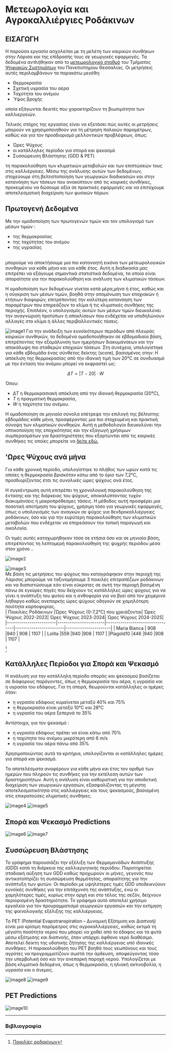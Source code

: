 # Μετεωρολογία και Αγροκαλλιέργιες Ροδάκινων 

## ΕΙΣΑΓΩΓΗ 

Η παρούσα εργασία ασχολείται με τη μελέτη των καιρικών συνθήκων στην Λάρισα και της επίδρασής τους σε γεωργικές εφαρμογές. Τα δεδομένα αντλήθηκαν από το [μετεωρολογικό σταθμό](https://greendigital.uth.gr/gr/weather/) του Τμήματος [Ψηφιακών Συστημάτων](https://ds.uth.gr/) του Πανεπιστημίου Θεσσαλίας. Οι μετρήσεις αυτές περιλαμβάνουν τα παρακάτω μεγέθη:

- Θερμοκρασία
- Σχετική υγρασία του αέρα
- Ταχύτητα του ανέμου
- Ύψος βροχής

οποία εξάγωνται δεικτές που χαρακτηρίζουν τη βιωσιμότητα των καλλιεργειών.

Τελικός στόχος της εργασίας είναι να εξετάσει πώς αυτές οι μετρήσεις μπορούν να χρησιμοποιηθούν για τη μέτρηση παλαιών παραμέτρων, καθώς και για τον προσδιορισμό μελλοντικών προβλέψεων, όπως:
 * Ώρες Ψύχους
 * οι κατάλληλες περίοδοι για σπορά και ψεκασμό
 * Συσσώρευση Βλάστησης (GDD & PET)

 τη παρακολούθηση των κλιματικών μεταβολών και των επιπτώσεών τους στις καλλιέργειες. Μέσω της ανάλυσης αυτών των δεδομένων, στοχεύουμε στη βελτιστοποίηση των γεωργικών διαδικασιών και στην κατανόηση των τάσεων που ανακύπτουν από τις καιρικές συνθήκες, προκειμένου να δώσουμε αξία σε πρακτικές εφαρμογές και να επιτύχουμε αποτελεσματική διαχείριση των φυσικών πόρων.



 ## Πρωτογενή Δεδομένα
Με την ομαδοποίηση των πρωτογενών τιμών και τον υπολογισμό των μέσων τιμών :
 * της θερμοκρασίας
 * της ταχύτητας του ανέμου
 * της υγρασίας
<br>
μπορούμε να αποκτήσουμε μια πιο κατανοητή εικόνα των μετεωρολογικών συνθηκών για κάθε μήνα και για κάθε έτος. Αυτή η διαδικασία μας επιτρέπει να εξάγουμε σημαντικά στατιστικά δεδομένα, τα οποία είναι απαραίτητα για την παρακολούθηση και ανάλυση των κλιματικών τάσεων.
</br>

Η ομαδοποίηση των δεδομένων γίνεται κατά μέρα,μήνα ή έτος, καθώς και η σύγκριση των μέσων τιμών, βοηθά στην απομόνωση των εποχιακών ή ετήσιων διαφορών, επιτρέποντας την καλύτερη κατανόηση των παραμέτρων που επηρεάζουν το κλίμα ή τις κλιματικές συνθήκες της περιοχής. Επιπλέον, ο υπολογισμός αυτών των μέσων τιμών διευκολύνει την αναγνώριση προτύπων ή αποκλίσεων που ενδέχεται να υποδηλώνουν αλλαγές στο κλίμα ή άλλες περιβαλλοντικές τάσεις.
 
  ![image1](images/data.png)
Για την ανάδειξη των ευνοϊκότερων περιόδων από πλευράς καιρικών συνθηκών, τα δεδομένα ομαδοποιήθηκαν σε εβδομαδιαία βάση, επιτρέποντας την εξομάλυνση των ημερήσιων διακυμάνσεων και την αποκάλυψη πιο σταθερών εποχικών τάσεων. Στη συνέχεια, υπολογίστηκε για κάθε εβδομάδα ένας σύνθετος δείκτης (score), βασισμένος στην:
Η απόκλιση της θερμοκρασίας από την ιδανική τιμή των 20°C σε συνδυασμό με την ένταση του ανέμου μπορεί να εκφραστεί ως:

$$
\Delta T = |T - 20| \cdot W
$$

Όπου:
- $\Delta T$ η θερμοκρασιακή απόκλιση από την ιδανική θερμοκρασία (20°C),
- $T$   η πραγματική θερμοκρασία,
- $W$   η ταχύτητα του ανέμου.
 
Η ομαδοποίηση σε μηνιαία σύνολα επέτρεψε την επιλογή της βέλτιστης εβδομάδας κάθε μήνα, προσφέροντας μια πιο στοχευμένη και πρακτική σύνοψη των κλιματικών συνθηκών. Αυτή η μεθοδολογία διευκολύνει την οπτικοποίηση της εποχικότητας και την εξαγωγή χρήσιμων συμπερασμάτων για δραστηριότητες που εξαρτώνται από τις καιρικές συνθήκες τις οποίες μπορείτε να [δείτε εδώ.](https://mromg333.github.io/meteo/Link/127.0.0.1.html)

## 'Ωρες Ψύχους ανά μήνα

Για κάθε χρονική περίοδο, υπολογίστηκε το πλήθος των ωρών κατά τις οποίες η θερμοκρασία βρισκόταν κάτω από το όριο των 7,2°C, προσδιορίζοντας έτσι τις συνολικές ώρες ψύχους ανά έτος.

Η συγκέντρωση αυτή επιτρέπει τη χρονολογική παρακολούθηση της έντασης και της διάρκειας του ψύχους, αποκαλύπτοντας τυχόν διακυμάνσεις ή μακροπρόθεσμες τάσεις. Η μέθοδος αυτή προσφέρει μια ποσοτική αποτίμηση του ψύχους, χρήσιμη τόσο για γεωργικές εφαρμογές, όπως ο υπολογισμός των αναγκών σε ψύχος για δενδροκαλλιέργειες ροδάκινων, όσο και για την ευρύτερη παρακολούθηση των κλιματικών μεταβολών που ενδέχεται να επηρεάσουν την τοπική παραγωγή και οικολογία.

Οι τιμές αυτές καταχωρήθηκαν τόσο σε ετήσια όσο και σε μηνιαία βάση, επιτρέποντας τη λεπτομερή παρακολούθηση της ψυχρής περιόδου μέσα στον χρόνο ..

 
 ![image2](images/Chilling_Hours_Monthly_New.png)
 
 ![image3](images/Chill_Yearly.png)
<br>Με βάση τις μετρήσεις του ψύχους που καταγράφηκαν στην περιοχή της Λάρισας μπορούμε να ταξινομήσουμε 3 ποικιλές επιτραπέζιων ροδάκινων και να διαπιστώσουμε εάν είναι εύκρατες σε αυτή την περιοχή βασιμένη πάνω σε εγκύρες πηγές που δείχνουν τις κατάλληλες ώρες ψύχους για να γίνει η ανάπτυξη του φυτού και η ανθοφορία για να βγεί από τον χειμερινό λήθαργο καθώς ανεπαρκής ώρες ψύχους οδηγούν σε χαμηλότερη ποιότητα καρποφορίας.</br>
| Ποικιλίες Ροδάκινων   |Ώρες Ψύχους (0-7,2°C) που χρειάζονται| Ώρες Ψύχους 2022-2023| Ώρες Ψύχους 2023-2024| Ώρες Ψύχους 2024-2025|
|------------------------|-----------------------|---------------------------------|------------------------|----------------------|
| Maria Bianca           |	908                   |940                              | 908 | 1107 |
| Lolita                 |559                    |940                              |908 | 1107 |
|Plagold10               |446                    |940                              |908 | 1107 | 

[^1] 
[^1]: [Ποικιλίες ροδακίνων](https://www.farm.novagreen.gr/ores-psychoys-chilling-hours/)

 
 ## Κατάλληλες Περίοδοι για Σπορά και Ψεκασμό
 
Η ανάλυση για την κατάλληλη περίοδο σποράς και ψεκασμού βασίζεται σε διάφορους παράγοντες, όπως η θερμοκρασία του αέρα, η υγρασία και η υγρασία του εδάφους. 
Για τη σπορά, θεωρούνται κατάλληλες οι ημέρες όταν:
* η υγρασία εδάφους κυμαίνεται μεταξύ 40% και 75%
* η θερμοκρασία είναι μεταξύ 10°C και 28°C
* η υγρασία του αέρα ξεπερνά το 35%


Αντίστοιχα, για τον ψεκασμό :
* η υγρασία εδάφους πρέπει να είναι κάτω από 70%
* η ταχύτητα του ανέμου μικρότερη από 6 m/s
* η υγρασία του αέρα πάνω από 35%


Χρησιμοποιώντας αυτά τα κριτήρια, υπολογίζονται οι κατάλληλες ημέρες για σπορά και ψεκασμό.

Τα αποτελέσματα αναφέρουν για κάθε μήνα και έτος τον αριθμό των ημερών που πληρούν τις συνθήκες για την εκτέλεση αυτών των δραστηριοτήτων. Αυτή η ανάλυση είναι καθοριστική για την αποδοτική διαχείριση των γεωργικών εργασιών, εξασφαλίζοντας τη μέγιστη αποτελεσματικότητα στις καλλιέργειες και τους ψεκασμούς, βασισμένη στις επικρατούσες κλιματικές συνθήκες.

![image4](images/Sowing_Spraying_Yearly.png)
![image5](images/Sowing_Spraying_Monthly.png)


## Σπορά και Ψεκασμό Predictions

![image6](images/sowing_pred.png)
![image7](images/spraying_pred.png)


 ## Συσσώρευση Βλάστησης      
 
Το γράφημα παρουσιάζει την εξέλιξη των Θερμομονάδων Ανάπτυξης (GDD) κατά τη διάρκεια της καλλιεργητικής περιόδου. Παρατηρείται σταδιακή αύξηση των GDD καθώς προχωρούν οι μήνες, γεγονός που αντικατοπτρίζει τη συσσώρευση θερμότητας, απαραίτητης για την ανάπτυξη των φυτών. Οι περίοδοι με υψηλότερες τιμές GDD υποδεικνύουν ευνοϊκές συνθήκες για την επιτάχυνση της ανάπτυξης, ενώ οι χαμηλότερες τιμές, κυρίως στην αρχή και στο τέλος της σεζόν, δείχνουν περιορισμένη δραστηριότητα. Το γράφημα αυτό αποτελεί χρήσιμο εργαλείο για τον προγραμματισμό γεωργικών εργασιών και την εκτίμηση της φαινολογικής εξέλιξης της καλλιέργειας.

Το PET (Potential Evapotranspiration – Δυναμική Εξάτμιση και Διαπνοή) είναι μια κρίσιμη παράμετρος στις αγροκαλλιέργειες, καθώς εκτιμά τη μέγιστη ποσότητα νερού που μπορεί να χαθεί από το έδαφος και τα φυτά μέσω εξάτμισης και διαπνοής, όταν υπάρχει άφθονο νερό διαθέσιμο. Αποτελεί δείκτη της υδατικής ζήτησης της καλλιέργειας υπό ιδανικές συνθήκες. Η παρακολούθηση του PET βοηθά τους γεωπόνους και τους αγρότες να προγραμματίζουν σωστά την άρδευση, αποφεύγοντας τόσο την υπερβολική όσο και την ανεπαρκή παροχή νερού. Υπολογίζεται με βάση κλιματικά δεδομένα, όπως η θερμοκρασία, η ηλιακή ακτινοβολία, η υγρασία και ο άνεμος. </p>



 ![image8](images/GDD_PET_Yearly.png)
 ![image9](images/GDD_PET_Monthly.png)

## PET Predictions
![image10](images/pet_pred.png)

 ---
 ### Βιβλιογραφία
</div>
